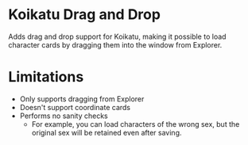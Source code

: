 # Koikatu Drag and Drop
Adds drag and drop support for Koikatu, making it possible to load character cards by dragging them into the window from Explorer.

# Limitations
- Only supports dragging from Explorer
- Doesn't support coordinate cards
- Performs no sanity checks
  - For example, you can load characters of the wrong sex, but the original sex will be retained even after saving.